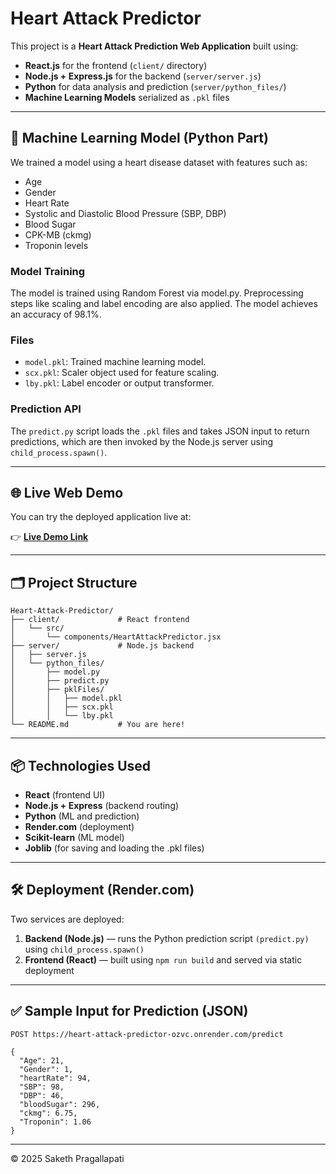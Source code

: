 # Heart Attack Predictor

This project is a **Heart Attack Prediction Web Application** built using:
- **React.js** for the frontend (`client/` directory)
- **Node.js + Express.js** for the backend (`server/server.js`)
- **Python** for data analysis and prediction (`server/python_files/`)
- **Machine Learning Models** serialized as `.pkl` files

---

## 🧠 Machine Learning Model (Python Part)

We trained a model using a heart disease dataset with features such as:
- Age
- Gender
- Heart Rate
- Systolic and Diastolic Blood Pressure (SBP, DBP)
- Blood Sugar
- CPK-MB (ckmg)
- Troponin levels

### Model Training
The model is trained using Random Forest via model.py. Preprocessing steps like scaling and label encoding are also applied. The model achieves an accuracy of 98.1%.

### Files
- `model.pkl`: Trained machine learning model.
- `scx.pkl`: Scaler object used for feature scaling.
- `lby.pkl`: Label encoder or output transformer.

### Prediction API
The `predict.py` script loads the `.pkl` files and takes JSON input to return predictions, which are then invoked by the Node.js server using `child_process.spawn()`.

---

## 🌐 Live Web Demo

You can try the deployed application live at:

👉 **[Live Demo Link](https://heart-attack-predictor-sakethpragallapati.onrender.com)**

---

## 🗂️ Project Structure

```
Heart-Attack-Predictor/
├── client/             # React frontend
│   └── src/
│       └── components/HeartAttackPredictor.jsx
├── server/             # Node.js backend
│   ├── server.js
│   └── python_files/
│       ├── model.py
│       ├── predict.py
│       ├── pklFiles/
│       │   ├── model.pkl
│       │   ├── scx.pkl
│       │   └── lby.pkl
└── README.md           # You are here!
```

---

## 📦 Technologies Used

- **React** (frontend UI)
- **Node.js + Express** (backend routing)
- **Python** (ML and prediction)
- **Render.com** (deployment)
- **Scikit-learn** (ML model)
- **Joblib** (for saving and loading the .pkl files)

---

## 🛠️ Deployment (Render.com)

Two services are deployed:
1. **Backend (Node.js)** — runs the Python prediction script `(predict.py)` using `child_process.spawn()`
2. **Frontend (React)** — built using `npm run build` and served via static deployment

---

## ✅ Sample Input for Prediction (JSON)

```
POST https://heart-attack-predictor-ozvc.onrender.com/predict

{
  "Age": 21,
  "Gender": 1,
  "heartRate": 94,
  "SBP": 98,
  "DBP": 46,
  "bloodSugar": 296,
  "ckmg": 6.75,
  "Troponin": 1.06
}
```

---

© 2025 Saketh Pragallapati
